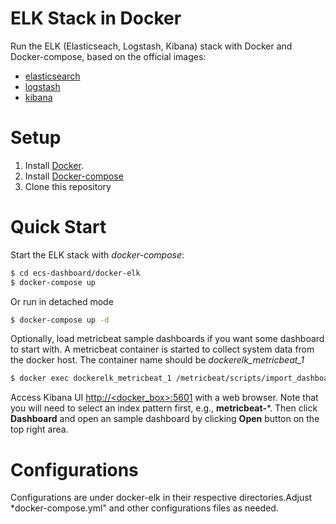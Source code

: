 # ELK Stack in Docker
Run the ELK (Elasticseach, Logstash, Kibana) stack with Docker and Docker-compose, based on the official images:
* [elasticsearch](https://registry.hub.docker.com/_/elasticsearch/)
* [logstash](https://registry.hub.docker.com/_/logstash/)
* [kibana](https://registry.hub.docker.com/_/kibana/)

# Setup
1. Install [Docker](http://docker.io).
2. Install [Docker-compose](http://docs.docker.com/compose/install/)
3. Clone this repository

# Quick Start
Start the ELK stack with *docker-compose*:
```bash
$ cd ecs-dashboard/docker-elk
$ docker-compose up
```
Or run in detached mode
```bash
$ docker-compose up -d
```
Optionally, load metricbeat sample dashboards if you want some dashboard to start with. A metricbeat container is started to collect system data from the docker host. The container name should be *dockerelk_metricbeat_1* 

```bash
$ docker exec dockerelk_metricbeat_1 /metricbeat/scripts/import_dashboards -es http://elasticsearch:9200
```
Access Kibana UI [http://<docker_box>:5601](http://<docker_box>:5601) with a web browser. Note that you will need to select an index pattern first, e.g., **metricbeat-***. Then click **Dashboard** and open an sample dashboard by clicking **Open** button on the top right area.

# Configurations
Configurations are under docker-elk in their respective directories.Adjust *docker-compose.yml" and other configurations files as needed.
